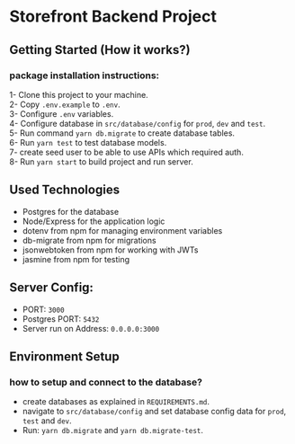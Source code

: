 # Storefront Backend Project

## Getting Started (How it works?)

### package installation instructions:

1- Clone this project to your machine.
<br>
2- Copy `.env.example` to `.env`.
<br>
3- Configure `.env` variables.
<br>
4- Configure database in `src/database/config` for `prod`, `dev` and `test`.
<br>
5- Run command `yarn db.migrate` to create database tables.
<br>
6- Run `yarn test` to test database models.
<br>
7- create seed user to be able to use APIs which required auth.
<br>
8- Run `yarn start` to build project and run server.
 


## Used Technologies
- Postgres for the database
- Node/Express for the application logic
- dotenv from npm for managing environment variables
- db-migrate from npm for migrations
- jsonwebtoken from npm for working with JWTs
- jasmine from npm for testing

## Server Config:
- PORT: `3000`
- Postgres PORT: `5432`
- Server run on Address: `0.0.0.0:3000`

## Environment Setup

### how to setup and connect to the database?

- create databases as explained in `REQUIREMENTS.md`.
- navigate to `src/database/config` and set database config data for `prod`, `test` and `dev`.
- Run: `yarn db.migrate` and `yarn db.migrate-test`.

### 